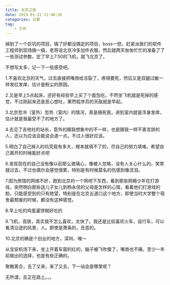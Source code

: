 ```yaml
---
title: 北京之旅
date: 2019-01-22 11:48:38
categories: 记事
tag:
	- 工作
---
```

掉到了一个巨坑的项目，搞了好都没搞定的项目，boss一怒，赶紧派我们的软件工程师到现场搞一搞，老蒋说北京冷多加件衣服，然后就两天匆匆忙忙的准备了了一些测试参数，定了早上7:50的飞机，就飞北京了。

不想写太多，记一下一些感受吧。

1.不喜欢北京的天气，过去直接把嘴唇给冻裂了，疼得要死，然后又是双腿过敏一样发红发痒，估计是粉尘的原因。

2.又是早上5点起床，还好有经验早上买了个面包吃，不然坐飞机就是死掉的感觉，不过刚起来还是恶心想吐，果然程序员的天敌就是早起。

3.北京忽冷（室外）忽热（室内）的情况，真是搞死我，进到室内就是浑身发痒，估计就是我最受不了的地方了。

4.去见了吉他社的站长，意外的跟我想象中的不一样，也是跟我一样不善言辞的人，还以为应该会能说会道一点。不过人很好应该。

5.明白了自己掉入的坑究竟有多大，根本就填不了的，尽自己的努力填咯，希望自己离开的时候能好点吧

6.发现现在的自己没有像以前那么玻璃心，像被人忽略，没有人关心什么的，笑笑就过去，不过也偶尔会感觉很累，特别是有时候莫名的伤感到像流泪。

7.因为旅馆的网络不好，跑到北京的一个网吧下东西，看到那些网瘾少年在打游戏，突然明白那些送儿子女儿到杨永信的父母是怎样的心情，看着他们打游戏的脸，只能感受到的只有绝望，特别是在北京五道口这个地方，即使当时大学整个宿舍最颓废的时候，都没有这种感觉。

8.早上吃的鸡蛋灌饼贼好吃的

9.飞机，高铁，其实我不怎么喜欢，太快了。我还是比较喜欢火车，自行车，可以看清沿途的风景，人。即使是萧条的，丑恶的。

10.北京的确是个创业的地方，深圳，嗤～

从宝安机场下来，坐上开着车窗的红的，脑子被飞吹傻了，嘴唇也不痛，至少一年前做出的选择，也是有些正确的。

聚散离合，去了又来，来了又去，下一站会是哪里呢？

无所谓，反正在路上。。。
